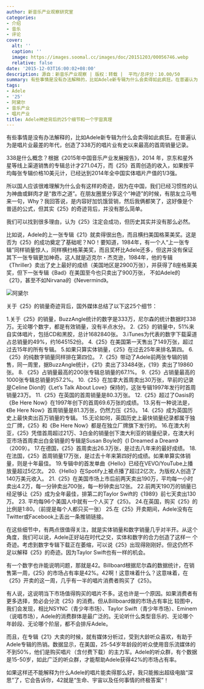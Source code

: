 ```yaml
---
author: 新音乐产业观察研究室
categories:
- 介绍
- 音乐
- 评论
cover:
  alt: ''
  caption: ''
  image: https://images.soomal.cc/images/doc/20151203/00056746.webp
  relative: false
date: '2015-12-03T16:00:02+08:00'
description: 源自：新音乐产业观察 | 版权：转载 |  平均/总评分：10.00/50
summary: 有些事情是没有办法解释的，比如Adele新专辑为什么会卖得如此疯狂。在普遍认为是唱片业最差的年代，创造了338万的唱片业有史以来最高的首周销量记录。338是什么概念？根据《2015年中国音乐产业发展报告》……
tags:
- Adele
- '25'
- 阿黛尔
- 音乐产业
- 唱片产业
title: Adele神迹背后的25个细节和一个宇宙真理
---
```


有些事情是没有办法解释的，比如Adele新专辑为什么会卖得如此疯狂。在普遍认为是唱片业最差的年代，创造了338万的唱片业有史以来最高的首周销量记录。

338是什么概念？根据《2015年中国音乐产业发展报告》，2014 年，京东和星外星等线上渠道销售的专辑总计才271.04万，而《25》首周创造的收入，如果按平均每张专辑价格10美元计，已经达到2014年全中国实体唱片产值的1/3强。

所以国人应该很难理解为什么会有这样的奇迹，因为在中国，我们已经习惯性的认为神曲或鲜肉才是“救市之道”。在朋友圈里分享这个“神迹”的时候，有朋友立马甩来一句，Why？我回答说，是内容好加饥饿营销，然后我俩都笑了，这好像是个普适的公式，但其实《25》的奇迹背后，并没有那么简单。

我们可以找到很多理由，认为《25》注定会成功，但历史其实并没有那么必然。

比如说，Adele的上一张专辑《21》就卖得很出色，而且横扫美国格莱美奖。这是否为《25》的成功奠定了基础呢？NO！要知道，1984年，有一个人“上一张专辑”同样销量惊人，同样横扫格莱美奖，而且奖杯比Adele还多，但这并没有保证其下一张专辑更加神奇。这人就是迈克尔・杰克逊，1984年，他的专辑 《Thriller》卖出了史上最好的成绩（美国地区是2900万张），并获得了8座格莱美奖，但下一张专辑《Bad》在美国至今也只卖出了900万张， 不如Adele的《21》，甚至不如Nirvana的《Nevermind》。

![阿黛尔](https://images.soomal.cc/images/doc/20151203/00056746.webp)





关于《25》的销量奇迹背后，国外媒体总结了以下这25个细节：

1.关于《25》的销量，BuzzAngle统计的数字是333万，尼尔森的统计数据时338万。无论哪个数字，都是有效销量，没有半点水分。
2.《25》的销量中，51%来自实体唱片，包括CD和黑胶，总计1682840张。
3.iTunes为代表的数字下载渠道占总销量的49%，约1645152份。
4.《25》在美国第一天售出了149万张，超过过去15年的所有专辑。
5.如果只算实体销量，《25》在过去25年来排名第四。
6.《25》的纯数字销量同样排在第四位。
7.《25》带动了Adele前两张专辑的销售，同一周里，据BuzzAngle统计，《21》卖出了33484张，《19》卖出了19860张。
8. 《25》占销量最高的200张专辑总销量的67.1%。
9.《25》占销量最高的1000张专辑总销量的57.2%。
10.《25》在加拿大首周卖出30万张，早前的记录是Celine Dion的《Let’s Talk About Love》保持的，这张专辑1997年发行时首周销量23万。
11.《25》在英国的首周销量是80.3万张。
12.《25》超过了Oasis的《Be Here Now》在1997年创下的首周69.6万张的成绩。
13.另有一种说法是，《Be Here Now》首周销量是81.3万张，仍然力压《25》。
14.《25》成为英国历史上最快卖出百万销量的专辑。
15.无论如何，英国历史上最快销量纪录都属于独立厂牌，《25》和《Be Here Now》都是在独立厂牌旗下发行的。
16.在澳大利亚，《25》凭借首周超过21万、3白金的销量创下澳大利亚的销量纪录，在澳大利亚市场首周卖出白金销量的专辑是Susan Boyle的《I Dreamed a Dream》（2009）。
17.在德国，《25》首周卖出26.3万张，是过去八年来的最好成绩。
18.在法国，《25》首周销量17万张，是过去十年来第四好的成绩。如果单算实体销量，则是十年最佳。
19.专辑中的首发单曲《Hello》已经在VEVO/YouTube上播放量超过5亿次。
20.《Hello》在Spotify上被点播了超过2亿次，为版权人创造了140万美元收入。
21.《25》在美国市场上市后前两天卖出190万，平均每一小时卖出4.2万，每一分钟卖出700张，每一秒钟卖出12张。
22.前两天190万的销量已经足够让《25》成为全年最佳，排第二的Taylor Swift的《1989》前七天卖出130万。
23. 平均每96个美国人中就有一个人买了《25》。
24.在英国，购买《25》的比例是1:80。（前提是每个人都只买一张）
25.在《25》开卖期间，Adele没有在Twitter或Facebook上丢出一条推销链接。

在这些细节中，有两点很值得关注，就是实体销量和数字销量几乎对半开。从这个角度，我们可以说，Adele正好站在时代之交，实体和数字的合力创造了这样一 个奇迹。考虑到数字专辑下载正在萎缩，可以说《25》出现得刚刚好。但这仍然不足以解释《25》的奇迹。因为Taylor Swift也有一样的机会。

有一个数字也许能说明问题，那就是42。Billboard根据尼尔森的数据统计，在销售第一周，《25》的市场占有率是42%。42啊！这意味着什么？这意味着，在《25》开卖的这一周，几乎有一半的唱片消费者购买了《25》。

有人说，这说明当下市场值得购买的唱片不多。这也许是一个原因。如果消费者有更多选择，势必会分流《25》的消费。但从Billboard做的市场占有率比 较图中，我们会发现，相比NSYNC（青少年市场）、Taylor Swift（青少年市场）、Eminem（说唱市场），Adele的消费群体是最广泛的。无论听什么类型音乐的、无论哪个年龄段、无论哪个阶层，都不会排斥Adele。

而且，在专辑《21》大卖的时候，就有媒体分析过，受到大龄听众喜欢，有助于Adele专辑的热销。数据显示，在美国，25-54岁年龄段的听众使用音乐流媒体的不到50%，他们是购买唱片（含付费下载）的主力军。Adele的听众群，有个数据是15-50岁，如此广泛的听众群，才能帮助Adele获得42%的市场占有率。

如果这样还不能解释为什么Adele的唱片能卖得那么好，我只能搬出超级电脑“深思”了，它会告诉你，42就是“生命、宇宙以及任何事情的终极答案”！
